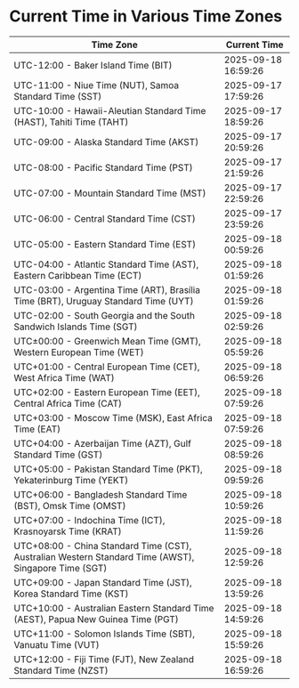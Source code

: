 # Current Time in Various Time Zones

| Time Zone | Current Time |
|-----------|--------------|
| UTC-12:00 - Baker Island Time (BIT) | 2025-09-18 16:59:26 |
| UTC-11:00 - Niue Time (NUT), Samoa Standard Time (SST) | 2025-09-17 17:59:26 |
| UTC-10:00 - Hawaii-Aleutian Standard Time (HAST), Tahiti Time (TAHT) | 2025-09-17 18:59:26 |
| UTC-09:00 - Alaska Standard Time (AKST) | 2025-09-17 20:59:26 |
| UTC-08:00 - Pacific Standard Time (PST) | 2025-09-17 21:59:26 |
| UTC-07:00 - Mountain Standard Time (MST) | 2025-09-17 22:59:26 |
| UTC-06:00 - Central Standard Time (CST) | 2025-09-17 23:59:26 |
| UTC-05:00 - Eastern Standard Time (EST) | 2025-09-18 00:59:26 |
| UTC-04:00 - Atlantic Standard Time (AST), Eastern Caribbean Time (ECT) | 2025-09-18 01:59:26 |
| UTC-03:00 - Argentina Time (ART), Brasília Time (BRT), Uruguay Standard Time (UYT) | 2025-09-18 01:59:26 |
| UTC-02:00 - South Georgia and the South Sandwich Islands Time (SGT) | 2025-09-18 02:59:26 |
| UTC±00:00 - Greenwich Mean Time (GMT), Western European Time (WET) | 2025-09-18 05:59:26 |
| UTC+01:00 - Central European Time (CET), West Africa Time (WAT) | 2025-09-18 06:59:26 |
| UTC+02:00 - Eastern European Time (EET), Central Africa Time (CAT) | 2025-09-18 07:59:26 |
| UTC+03:00 - Moscow Time (MSK), East Africa Time (EAT) | 2025-09-18 07:59:26 |
| UTC+04:00 - Azerbaijan Time (AZT), Gulf Standard Time (GST) | 2025-09-18 08:59:26 |
| UTC+05:00 - Pakistan Standard Time (PKT), Yekaterinburg Time (YEKT) | 2025-09-18 09:59:26 |
| UTC+06:00 - Bangladesh Standard Time (BST), Omsk Time (OMST) | 2025-09-18 10:59:26 |
| UTC+07:00 - Indochina Time (ICT), Krasnoyarsk Time (KRAT) | 2025-09-18 11:59:26 |
| UTC+08:00 - China Standard Time (CST), Australian Western Standard Time (AWST), Singapore Time (SGT) | 2025-09-18 12:59:26 |
| UTC+09:00 - Japan Standard Time (JST), Korea Standard Time (KST) | 2025-09-18 13:59:26 |
| UTC+10:00 - Australian Eastern Standard Time (AEST), Papua New Guinea Time (PGT) | 2025-09-18 14:59:26 |
| UTC+11:00 - Solomon Islands Time (SBT), Vanuatu Time (VUT) | 2025-09-18 15:59:26 |
| UTC+12:00 - Fiji Time (FJT), New Zealand Standard Time (NZST) | 2025-09-18 16:59:26 |
